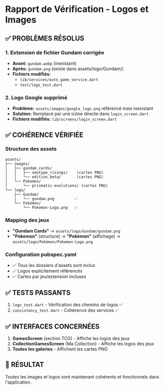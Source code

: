 # Rapport de Vérification - Logos et Images

## ✅ PROBLÈMES RÉSOLUS

### 1. Extension de fichier Gundam corrigée
- **Avant:** `gundam.webp` (inexistant)
- **Après:** `gundam.png` (existe dans assets/logo/Gundam/)
- **Fichiers modifiés:** 
  - `lib/services/auto_game_service.dart`
  - `test/logo_test.dart`

### 2. Logo Google supprimé
- **Problème:** `assets/images/google_logo.png` référencé mais inexistant
- **Solution:** Remplacé par une icône directe dans `login_screen.dart`
- **Fichiers modifiés:** `lib/screens/login_screen.dart`

## ✅ COHÉRENCE VÉRIFIÉE

### Structure des assets
```
assets/
├── images/
│   ├── gundam_cards/
│   │   ├── newtype_risings/    (cartes PNG)
│   │   └── edition_beta/       (cartes PNG)
│   └── Pokemon/
│       └── prismatic-evolutions/ (cartes PNG)
└── logo/
    ├── Gundam/
    │   └── gundam.png         ✅
    └── Pokémon/
        └── Pokemon-Logo.png   ✅
```

### Mapping des jeux
- **"Gundam Cards"** → `assets/logo/Gundam/gundam.png`
- **"Pokemon"** (structure) → **"Pokémon"** (affichage) → `assets/logo/Pokémon/Pokemon-Logo.png`

### Configuration pubspec.yaml
- ✅ Tous les dossiers d'assets sont inclus
- ✅ Logos explicitement référencés
- ✅ Cartes par jeu/extension incluses

## ✅ TESTS PASSANTS

1. `logo_test.dart` - Vérification des chemins de logos ✅
2. `consistency_test.dart` - Cohérence des services ✅

## ✅ INTERFACES CONCERNÉES

1. **GamesScreen** (section TCG) - Affiche les logos des jeux
2. **CollectionGamesScreen** (Ma Collection) - Affiche les logos des jeux
3. **Toutes les galeries** - Affichent les cartes PNG

## 🎯 RÉSULTAT

Toutes les images et logos sont maintenant cohérents et fonctionnels dans l'application.
